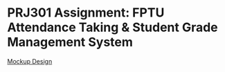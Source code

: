 # PRJ301 Assignment: FPTU Attendance Taking & Student Grade Management System

[Mockup Design](https://www.figma.com/file/3M85ZB2nRAScQ9eVEpgNmO/PRJ-Assignment?node-id=0%3A1&t=oykfFV2TEanSHkg3-1)